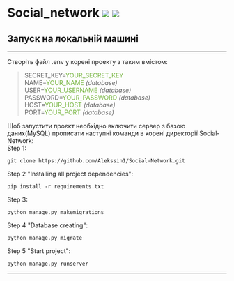 # Social_network ![](https://img.shields.io/badge/django-4.0-brightgreen) ![](https://img.shields.io/badge/channels-3.0.4-brightgreen)

## Запуск на локальній машині
___
Створіть файл .env у корені проекту з таким вмістом:
>SECRET_KEY=<span style="color:#73b33b">YOUR_SECRET_KEY</span>   
NAME=<span style="color:#73b33b">YOUR_NAME</span> *(database)*  
USER=<span style="color:#73b33b">YOUR_USERNAME</span> *(database)*     
PASSWORD=<span style="color:#73b33b">YOUR_PASSWORD</span> *(database)*    
HOST=<span style="color:#73b33b">YOUR_HOST</span> *(database)*    
PORT=<span style="color:#73b33b">YOUR_PORT</span> *(database)*    

Щоб запустити проєкт необхідно включити сервер з базою даних(MySQL) прописати наступні команди в корені директорії Social-Network:  
Step 1:
```
git clone https://github.com/Alekssin1/Social-Network.git
```
Step 2 "Installing all project dependencies":
```
pip install -r requirements.txt  
```  
Step 3:
```  
python manage.py makemigrations  
```  
Step 4 "Database creating":
```  
python manage.py migrate  
```  
Step 5 "Start project":
```  
python manage.py runserver
```  
___

